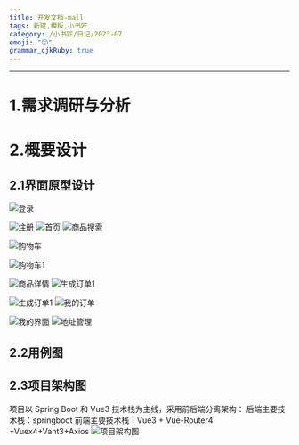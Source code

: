 ```yaml
---
title: 开发文档-mall
tags: 新建,模板,小书匠
category: /小书匠/日记/2023-07
emoji: "😔"
grammar_cjkRuby: true
---
```





---
# 1.需求调研与分析

# 2.概要设计
## 2.1界面原型设计
![登录](./images/登录_1.png)

![注册](./images/注册.png)
![首页](./images/首页.png)
![商品搜索](./images/商品搜索.png)

![购物车](./images/购物车.png)

![购物车1](./images/购物车1.png)

![商品详情](./images/商品详情.png)
![生成订单1](./images/生成订单_1.png)


![生成订单1](./images/生成订单1.png)
![我的订单](./images/我的订单-全部.png)

![我的界面](./images/我的界面.png)
![地址管理](./images/地址管理.png)

## 2.2用例图
## 2.3项目架构图
项目以 Spring Boot 和 Vue3 技术栈为主线，采用前后端分离架构：
后端主要技术栈：springboot
前端主要技术栈：Vue3 + Vue-Router4 +Vuex4+Vant3+Axios
![项目架构图](./images/2XM8J}CXLB3VRUMY7AS_XUF.png)

